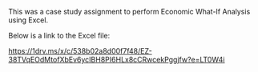 This was a case study assignment to perform Economic What-If Analysis using Excel.

Below is a link to the Excel file:

https://1drv.ms/x/c/538b02a8d00f7f48/EZ-38TVqEOdMtofXbEv6ycIBH8PI6HLx8cCRwcekPggjfw?e=LT0W4i
